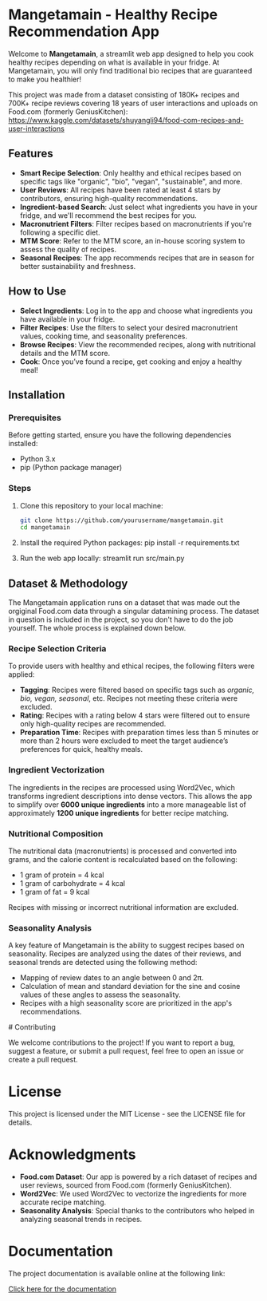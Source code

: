 # Mangetamain - Healthy Recipe Recommendation App

Welcome to **Mangetamain**, a streamlit web app designed to help you cook healthy recipes depending on what is available in your fridge. At Mangetamain, you will only find traditional bio recipes that are guaranteed to make you healthier!

This project was made from a dataset consisting of 180K+ recipes and 700K+ recipe reviews covering 18 years of user interactions and uploads on Food.com (formerly GeniusKitchen): https://www.kaggle.com/datasets/shuyangli94/food-com-recipes-and-user-interactions

## Features

- **Smart Recipe Selection**: Only healthy and ethical recipes based on specific tags like "organic", "bio", "vegan", "sustainable", and more.
- **User Reviews**: All recipes have been rated at least 4 stars by contributors, ensuring high-quality recommendations.
- **Ingredient-based Search**: Just select what ingredients you have in your fridge, and we'll recommend the best recipes for you.
- **Macronutrient Filters**: Filter recipes based on macronutrients if you're following a specific diet.
- **MTM Score**: Refer to the MTM score, an in-house scoring system to assess the quality of recipes.
- **Seasonal Recipes**: The app recommends recipes that are in season for better sustainability and freshness.

## How to Use

- **Select Ingredients**: Log in to the app and choose what ingredients you have available in your fridge.
- **Filter Recipes**: Use the filters to select your desired macronutrient values, cooking time, and seasonality preferences.
- **Browse Recipes**: View the recommended recipes, along with nutritional details and the MTM score.
- **Cook**: Once you’ve found a recipe, get cooking and enjoy a healthy meal!

## Installation

### Prerequisites

Before getting started, ensure you have the following dependencies installed:

- Python 3.x
- pip (Python package manager)

### Steps

1. Clone this repository to your local machine:

   ```bash
   git clone https://github.com/yourusername/mangetamain.git
   cd mangetamain
2. Install the required Python packages:
   pip install -r requirements.txt
3. Run the web app locally:
   streamlit run src/main.py

## Dataset & Methodology

The Mangetamain application runs on a dataset that was made out the orgiginal Food.com data through a singular datamining process. The dataset in question is included in the project, so you don't have to do the job yourself. The whole process is explained down below. 

### Recipe Selection Criteria

To provide users with healthy and ethical recipes, the following filters were applied:

- **Tagging**: Recipes were filtered based on specific tags such as *organic, bio, vegan, seasonal*, etc. Recipes not meeting these criteria were excluded.
- **Rating**: Recipes with a rating below 4 stars were filtered out to ensure only high-quality recipes are recommended.
- **Preparation Time**: Recipes with preparation times less than 5 minutes or more than 2 hours were excluded to meet the target audience’s preferences for quick, healthy meals.

### Ingredient Vectorization

The ingredients in the recipes are processed using Word2Vec, which transforms ingredient descriptions into dense vectors. This allows the app to simplify over **6000 unique ingredients** into a more manageable list of approximately **1200 unique ingredients** for better recipe matching.

### Nutritional Composition

The nutritional data (macronutrients) is processed and converted into grams, and the calorie content is recalculated based on the following:
- 1 gram of protein = 4 kcal
- 1 gram of carbohydrate = 4 kcal
- 1 gram of fat = 9 kcal

Recipes with missing or incorrect nutritional information are excluded.

### Seasonality Analysis

A key feature of Mangetamain is the ability to suggest recipes based on seasonality. Recipes are analyzed using the dates of their reviews, and seasonal trends are detected using the following method:
- Mapping of review dates to an angle between 0 and 2π.
- Calculation of mean and standard deviation for the sine and cosine values of these angles to assess the seasonality.
- Recipes with a high seasonality score are prioritized in the app's recommendations.

# Contributing

We welcome contributions to the project! If you want to report a bug, suggest a feature, or submit a pull request, feel free to open an issue or create a pull request.

# License

This project is licensed under the MIT License - see the LICENSE file for details.

# Acknowledgments

- **Food.com Dataset**: Our app is powered by a rich dataset of recipes and user reviews, sourced from Food.com (formerly GeniusKitchen).
- **Word2Vec**: We used Word2Vec to vectorize the ingredients for more accurate recipe matching.
- **Seasonality Analysis**: Special thanks to the contributors who helped in analyzing seasonal trends in recipes.

# Documentation

The project documentation is available online at the following link:

[Click here for the documentation](https://mathieudelaruegit.github.io/projet-mangetamain)
